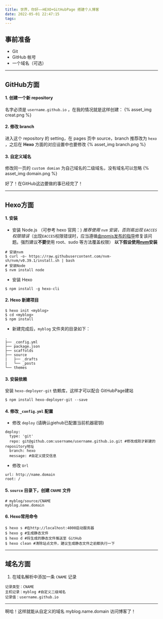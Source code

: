 ```yaml
---
title: 世界，你好——HEXO+GitHubPage 搭建个人博客
date: 2022-05-01 22:47:15
tags:
---
```


## 事前准备
- Git
- GitHub 帐号
- 一个域名（可选）

---

## GitHub方面
#### 1. 创建一个新 repository
名字必须是 `username.github.io` ，在我的情况就是这样创建：
{% asset_img creat.png %}
#### 2. 修改 branch
进入这个 repository 的 setting，在 pages 页中 source，branch 推荐改为 `hexo` ，之后在 **Hexo** 方面的对应设置中也要修改
{% asset_img branch.png %}
#### 3. 自定义域名
修改同一页的 `custom domian` 为自己域名的二级域名，没有域名可以忽略
{% asset_img domain.png %}

好了！在GitHub这边要做的事已经完了！

---

## Hexo方面
#### 1. 安装
- 安装 Node.js （可参考 hexo 官网：[](hexo.io))
*推荐使用 `nvm` 安装，否则易出现 `EACCES` 权限错误*（出现`EACCES`权限错误时，应当遵循[由npmjs发布的指导](https://docs.npmjs.com/resolving-eacces-permissions-errors-when-installing-packages-globally)修复该问题。强烈建议**不要**使用 root、sudo 等方法覆盖权限）
**以下假设使用[nvm](https://github.com/nvm-sh/nvm)安装**
```
# 安装nvm
$ curl -o- https://raw.githubusercontent.com/nvm-sh/nvm/v0.39.1/install.sh | bash
# 安装Node
$ nvm install node
```
- 安装 Hexo

```
$ npm install -g hexo-cli
```
#### 2. Hexo 新建项目

```
$ hexo init <myblog>
$ cd <myblog>
$ npm install
```
- 新建完成后，`myblog` 文件夹的目录如下：

```
.
├── _config.yml
├── package.json
├── scaffolds
├── source
|   ├── _drafts
|   └── _posts
└── themes
```
#### 3. 安装依赖
安装 `hexo-deployer-git` 依赖库，这样才可以配合 GitHubPage建站

```
$ npm install hexo-deployer-git --save
```
#### 4. 修改 `_config.yml` 配置
- 修改 `deploy` (请确认giehub已配置当前机器密钥)
```
deploy:
  type: 'git'
  repo: git@github.com:username/username.github.io.git #修改成刚才新建的repository地址
  branch: hexo
  message: #自定义提交信息
```
- 修改 `Url`

```
url: http://name.domain
root: /
```

#### 5. `source` 目录下，创建 `CNAME` 文件
```
# myblog/source/CNAME
myblog.name.domain
```
#### 6. Hexo常用命令
```
$ hexo s #在http://localhost:4000启动服务器
$ hexo g #生成静态文件
$ hexo d #将生成的静态文件推送至 GitHub
$ hexo clean #清除站点文件，建议生成静态文件之前都执行一下
```

---

## 域名方面
1. 在域名解析中添加一条 `CNAME` 记录

```
记录类型：CNAME
主机记录：myblog #自定义二级域名
记录值：username.github.io
```

---

啊哈！这样就能从自定义的域名 myblog.name.domain 访问博客了！
